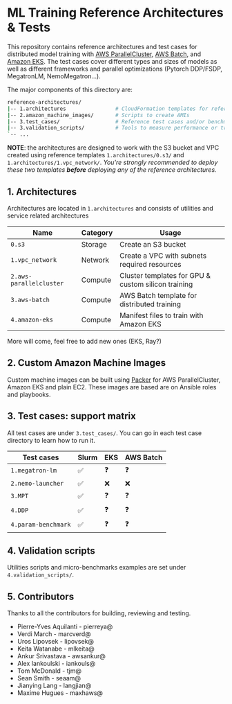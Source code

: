 # ML Training Reference Architectures & Tests <!-- omit from toc -->

This repository contains reference architectures and test cases for distributed model training with [AWS ParallelCluster](https://docs.aws.amazon.com/parallelcluster/latest/ug/what-is-aws-parallelcluster.html), [AWS Batch](https://docs.aws.amazon.com/batch/latest/userguide/what-is-batch.html), and [Amazon EKS](https://docs.aws.amazon.com/eks/latest/userguide/getting-started-console.html). The test cases cover different types and sizes of models as well as different frameworks and parallel optimizations (Pytorch DDP/FSDP, MegatronLM, NemoMegatron...).

The major components of this directory are:

```bash
reference-architectures/
|-- 1.architectures                # CloudFormation templates for reference arch
|-- 2.amazon_machine_images/       # Scripts to create AMIs
|-- 3.test_cases/                  # Reference test cases and/or benchmark scripts
|-- 3.validation_scripts/          # Tools to measure performance or troubleshoot
`-- ...
```

**NOTE**: the architectures are designed to work with the S3 bucket and VPC created using reference templates `1.architectures/0.s3/` and `1.architectures/1.vpc_network/`. _You're strongly recommended to deploy these two templates **before** deploying any of the reference architectures._

## 1. Architectures

Architectures are located in `1.architectures` and consists of utilities and service related architectures

| Name                    | Category | Usage                                               |
| ----------------------- | -------- | --------------------------------------------------- |
| `0.s3`                  | Storage  | Create an S3 bucket                                 |
| `1.vpc_network`         | Network  | Create a VPC with subnets required resources        |
| `2.aws-parallelcluster` | Compute  | Cluster templates for GPU & custom silicon training |
| `3.aws-batch`           | Compute  | AWS Batch template for distributed training         |
| `4.amazon-eks`          | Compute  | Manifest files to train with Amazon EKS         |

More will come, feel free to add new ones (EKS, Ray?)

## 2. Custom Amazon Machine Images

Custom machine images can be built using [Packer](www.packer.io) for AWS ParallelCluster, Amazon EKS and plain EC2. These images are based are on Ansible roles and playbooks.

## 3. Test cases: support matrix

All test cases are under `3.test_cases/`. You can go in each test case directory to learn how to run it.

| Test cases          | Slurm | EKS | AWS Batch  |
| ------------------- | ----- | --- | ---------- |
| `1.megatron-lm`     | ✅    | ❓  | ❓         |
| `2.nemo-launcher`   | ✅    | ❌  | ❌         |
| `3.MPT`             | ✅    | ❓  | ❓         |
| `4.DDP`             | ✅    | ❓  | ❓         |
| `4.param-benchmark` | ✅    | ❓  | ❓         |


## 4. Validation scripts

Utilities scripts and micro-benchmarks examples are set under `4.validation_scripts/`.

## 5. Contributors

Thanks to all the contributors for building, reviewing and testing.

- Pierre-Yves Aquilanti - pierreya@
- Verdi March - marcverd@
- Uros Lipovsek - lipovsek@
- Keita Watanabe - mlkeita@
- Ankur Srivastava - awsankur@
- Alex Iankoulski - iankouls@
- Tom McDonald - tjm@
- Sean Smith - seaam@
- Jianying Lang - langjian@
- Maxime Hugues - maxhaws@
